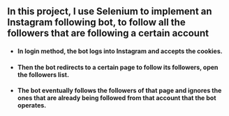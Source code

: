 ## In this project, I use Selenium to implement an Instagram following bot, to follow all the followers that are  following a certain account 
- #### In login method, the bot logs into Instagram and accepts the cookies.
- #### Then the bot redirects to a certain page to follow its followers, open the followers list.
- #### The bot eventually follows the followers of that page and ignores the ones that are already being followed from that account that the bot operates.
